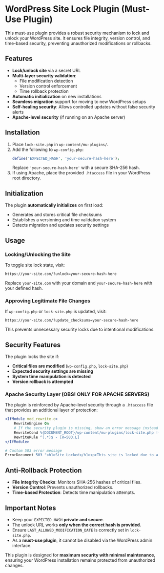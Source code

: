 # WordPress Site Lock Plugin (Must-Use Plugin)

This must-use plugin provides a robust security mechanism to lock and unlock your WordPress site. It ensures file integrity, version control, and time-based security, preventing unauthorized modifications or rollbacks.

## Features

- **Lock/unlock site** via a secret URL
- **Multi-layer security validation**:
  - File modification detection
  - Version control enforcement
  - Time rollback protection
- **Automatic initialization** on new installations
- **Seamless migration** support for moving to new WordPress setups
- **Self-healing security**: Allows controlled updates without false security alerts
- **Apache-level security** (if running on an Apache server)

## Installation

1. Place `lock-site.php` in `wp-content/mu-plugins/`.
2. Add the following to `wp-config.php`:
   ```php
   define('EXPECTED_HASH', 'your-secure-hash-here');
   ```
   Replace `'your-secure-hash-here'` with a secure SHA-256 hash.
3. If using Apache, place the provided `.htaccess` file in your WordPress root directory.

## Initialization

The plugin **automatically initializes** on first load:
- Generates and stores critical file checksums
- Establishes a versioning and time validation system
- Detects migration and updates security settings

## Usage

### Locking/Unlocking the Site

To toggle site lock state, visit:
```
https://your-site.com/?unlock=your-secure-hash-here
```
Replace `your-site.com` with your domain and `your-secure-hash-here` with your defined hash.

### Approving Legitimate File Changes

If `wp-config.php` or `lock-site.php` is updated, visit:
```
https://your-site.com/?update_checksums=your-secure-hash-here
```
This prevents unnecessary security locks due to intentional modifications.

## Security Features

The plugin locks the site if:
- **Critical files are modified** (`wp-config.php`, `lock-site.php`)
- **Expected security settings are missing**
- **System time manipulation is detected**
- **Version rollback is attempted**

### Apache Security Layer (OBS! ONLY FOR APACHE SERVERS)

The plugin is reinforced by Apache-level security through a `.htaccess` file that provides an additional layer of protection:

```apache
<IfModule mod_rewrite.c>
    RewriteEngine On
    # If the security plugin is missing, show an error message instead of redirecting
    RewriteCond %{DOCUMENT_ROOT}/wp-content/mu-plugins/lock-site.php !-f
    RewriteRule ^(.*)$ - [R=503,L]
</IfModule>

# Custom 503 error message
ErrorDocument 503 "<h1>Site Locked</h1><p>This site is locked due to a security issue.</p><p>Please contact the administrator.</p>"
```

## Anti-Rollback Protection

- **File Integrity Checks**: Monitors SHA-256 hashes of critical files.
- **Version Control**: Prevents unauthorized rollbacks.
- **Time-based Protection**: Detects time manipulation attempts.

## Important Notes

- Keep your `EXPECTED_HASH` **private and secure**.
- The unlock URL works **only when the correct hash is provided**.
- Ensure `LAST_ALLOWED_MODIFICATION_DATE` is correctly set in `lock-site.php`.
- As a **must-use plugin**, it cannot be disabled via the WordPress admin interface.

This plugin is designed for **maximum security with minimal maintenance**, ensuring your WordPress installation remains protected from unauthorized changes.


